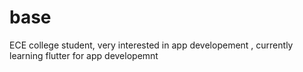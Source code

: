 # base
ECE college student, very interested in app developement , currently learning flutter for app developemnt
